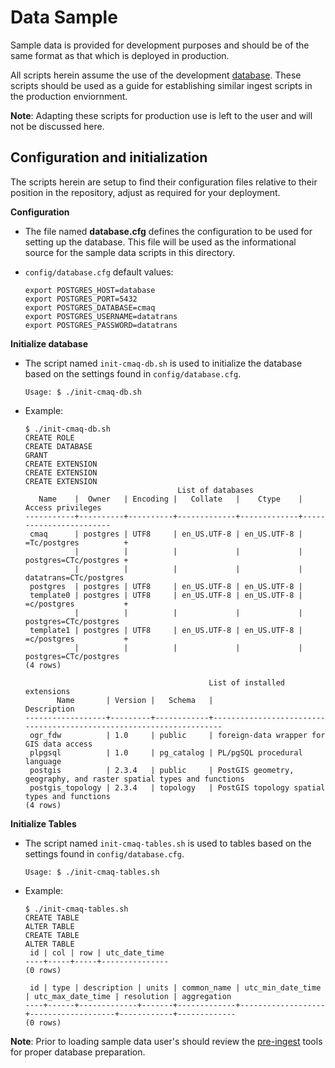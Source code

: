 # Data Sample

Sample data is provided for development purposes and should be of the same format as that which is deployed in production.

All scripts herein assume the use of the development [database](../postgres96). These scripts should be used as a guide for establishing similar ingest scripts in the production enviornment.

**Note**: Adapting these scripts for production use is left to the user and will not be discussed here.

## Configuration and initialization

The scripts herein are setup to find their configuration files relative to their position in the repository, adjust as required for your deployment.

**Configuration**

- The file named **database.cfg** defines the configuration to be used for setting up the database. This file will be used as the informational source for the sample data scripts in this directory.

- `config/database.cfg` default values:

	```config
	export POSTGRES_HOST=database
	export POSTGRES_PORT=5432
	export POSTGRES_DATABASE=cmaq
	export POSTGRES_USERNAME=datatrans
	export POSTGRES_PASSWORD=datatrans
	```

**Initialize database**

- The script named `init-cmaq-db.sh` is used to initialize the database based on the settings found in `config/database.cfg`.

	```
	Usage: $ ./init-cmaq-db.sh
	```

- Example:

	```
	$ ./init-cmaq-db.sh
	CREATE ROLE
	CREATE DATABASE
	GRANT
	CREATE EXTENSION
	CREATE EXTENSION
	CREATE EXTENSION
	                                  List of databases
	   Name    |  Owner   | Encoding |   Collate   |    Ctype    |   Access privileges
	-----------+----------+----------+-------------+-------------+------------------------
	 cmaq      | postgres | UTF8     | en_US.UTF-8 | en_US.UTF-8 | =Tc/postgres          +
	           |          |          |             |             | postgres=CTc/postgres +
	           |          |          |             |             | datatrans=CTc/postgres
	 postgres  | postgres | UTF8     | en_US.UTF-8 | en_US.UTF-8 |
	 template0 | postgres | UTF8     | en_US.UTF-8 | en_US.UTF-8 | =c/postgres           +
	           |          |          |             |             | postgres=CTc/postgres
	 template1 | postgres | UTF8     | en_US.UTF-8 | en_US.UTF-8 | =c/postgres           +
	           |          |          |             |             | postgres=CTc/postgres
	(4 rows)
	
	                                         List of installed extensions
	       Name       | Version |   Schema   |                             Description
	------------------+---------+------------+---------------------------------------------------------------------
	 ogr_fdw          | 1.0     | public     | foreign-data wrapper for GIS data access
	 plpgsql          | 1.0     | pg_catalog | PL/pgSQL procedural language
	 postgis          | 2.3.4   | public     | PostGIS geometry, geography, and raster spatial types and functions
	 postgis_topology | 2.3.4   | topology   | PostGIS topology spatial types and functions
	(4 rows)
	```

**Initialize Tables**

- The script named `init-cmaq-tables.sh` is used to tables based on the settings found in `config/database.cfg`.

	```
	Usage: $ ./init-cmaq-tables.sh
	```

- Example:

	```
	$ ./init-cmaq-tables.sh
	CREATE TABLE
	ALTER TABLE
	CREATE TABLE
	ALTER TABLE
	 id | col | row | utc_date_time
	----+-----+-----+---------------
	(0 rows)
	
	 id | type | description | units | common_name | utc_min_date_time | utc_max_date_time | resolution | aggregation
	----+------+-------------+-------+-------------+-------------------+-------------------+------------+-------------
	(0 rows)
	```
	
**Note**: Prior to loading sample data user's should review the [pre-ingest](data-tools/pre-ingest) tools for proper database preparation.